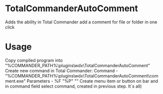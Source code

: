 # TotalCommanderAutoComment
Adds the ability in Total Commander add a comment for file or folder in one click
# Usage
Copy compiled program into "%COMMANDER_PATH%\plugins\wdx\TotalCommanderAutoComment\"
Create new command in Total Commander:
	Command - "%COMMANDER_PATH%\plugins\wdx\TotalCommanderAutoComment\comment.exe"
	Parameters - %F "%P\" "<string for comment>"
Create menu item or button on bar and in command field select command, created in previous step.
It`s all)
